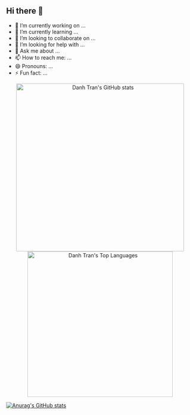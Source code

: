 ## Hi there 👋

- 🔭 I’m currently working on ...
- 🌱 I’m currently learning ...
- 👯 I’m looking to collaborate on ...
- 🤔 I’m looking for help with ...
- 💬 Ask me about ...
- 📫 How to reach me: ...
- 😄 Pronouns: ...
- ⚡ Fun fact: ...

<div align="center">
  <a href="https://github.com/congdanh1608" style="display:inline-block;">
    <img
      width="450"
      src="https://github-readme-stats-eight-gamma-39.vercel.app/api?username=congdanh1608&show_icons=true&theme=tokyonight&count_private=true&card_width=400"
      alt="Danh Tran's GitHub stats"
    />
  </a>
  <a href="https://github.com/congdanh1608" style="display:inline-block;">
    <img
      width="390"
      src="https://github-readme-stats-eight-gamma-39.vercel.app/api/top-langs?username=congdanh1608&layout=compact&theme=tokyonight&count_private=true&card_width=400"
      alt="Danh Tran's Top Languages"
    />
  </a>
</div>

[![Anurag's GitHub stats](https://github-readme-stats.vercel.app/api?username=congdanh1608)](https://github.com/anuraghazra/github-readme-stats)

